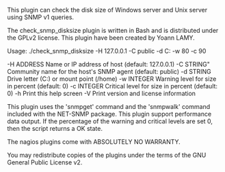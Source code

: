 This plugin can check the disk size of Windows server and Unix server using SNMP v1 queries.

The check_snmp_disksize plugin is written in Bash and is distributed under the GPLv2 license. This plugin have been created by Yoann LAMY.

Usage: ./check_snmp_disksize -H 127.0.0.1 -C public -d C: -w 80 -c 90

-H ADDRESS
Name or IP address of host (default: 127.0.0.1)
-C STRING"
Community name for the host's SNMP agent (default: public)
-d STRING
Drive letter (C:) or mount point (/home)
-w INTEGER
Warning level for size in percent (default: 0)
-c INTEGER
Critical level for size in percent (default: 0)
-h
Print this help screen
-V
Print version and license information

This plugin uses the 'snmpget' command and the 'snmpwalk' command included with the NET-SNMP package.
This plugin support performance data output. If the percentage of the warning and critical levels are set 0, then the script returns a OK state.

The nagios plugins come with ABSOLUTELY NO WARRANTY.

You may redistribute copies of the plugins under the terms of the GNU General Public License v2.
